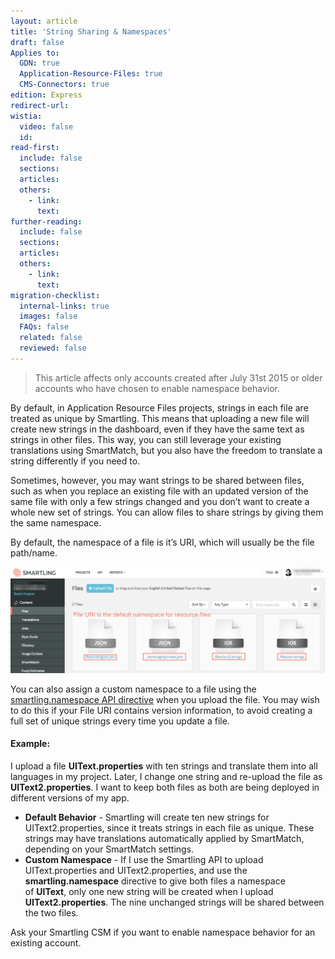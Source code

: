 ```yaml
---
layout: article
title: 'String Sharing & Namespaces'
draft: false
Applies to:
  GDN: true
  Application-Resource-Files: true
  CMS-Connectors: true
edition: Express
redirect-url:
wistia:
  video: false
  id:
read-first:
  include: false
  sections:
  articles:
  others:
    - link:
      text:
further-reading:
  include: false
  sections:
  articles:
  others:
    - link:
      text:
migration-checklist:
  internal-links: true
  images: false
  FAQs: false
  related: false
  reviewed: false
---
```



> This article affects only accounts created after July 31st 2015 or older accounts who have chosen to enable namespace behavior.

By default, in Application Resource Files projects, strings in each file are treated as unique by Smartling. This means that uploading a new file will create new strings in the dashboard, even if they have the same text as strings in other files. This way, you can still leverage your existing translations using SmartMatch, but you also have the freedom to translate a string differently if you need to.

Sometimes, however, you may want strings to be shared between files, such as when you replace an existing file with an updated version of the same file with only a few strings changed and you don’t want to create a whole new set of strings. You can allow files to share strings by giving them the same namespace.

By default, the namespace of a file is it’s URI, which will usually be the file path/name.

![](/uploads/versions/smartling---manage-files---x----1297-437x---.png)

You can also assign a custom namespace to a file using the [smartling.namespace API directive](http://docs.smartling.com/pages/API/v1/FileAPI/Upload-File/) when you upload the file. You may wish to do this if your File URI contains version information, to avoid creating a full set of unique strings every time you update a file.

#### Example:

I upload a file **UIText.properties**&nbsp;with ten strings and translate them into all languages in my project. Later, I change one string and re-upload the file as **UIText2.properties**. I want to keep both files as both are being deployed in different versions of my app.

* **Default Behavior** - Smartling will create ten new strings for UIText2.properties, since it treats strings in each file as unique. These strings may have translations automatically applied by SmartMatch, depending on your SmartMatch settings.
* **Custom Namespace** - If I use the Smartling API to upload UIText.properties and UIText2.properties, and use the **smartling.namespace** directive to give both files a namespace of&nbsp;**UIText**, only one new string will be created when I upload **UIText2.properties**. The nine unchanged strings will be shared between the two files.

Ask your Smartling CSM if you want to enable namespace behavior for an existing account.